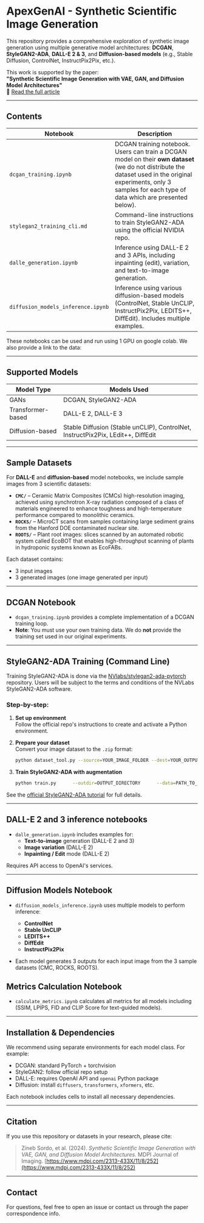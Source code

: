 
# ApexGenAI - Synthetic Scientific Image Generation

This repository provides a comprehensive exploration of synthetic image generation using multiple generative model architectures: **DCGAN**, **StyleGAN2-ADA**, **DALL-E 2 & 3**, and **Diffusion-based models** (e.g., Stable Diffusion, ControlNet, InstructPix2Pix, etc.).

This work is supported by the paper:  
**"Synthetic Scientific Image Generation with VAE, GAN, and Diffusion Model Architectures"**  
📄 [Read the full article](https://www.mdpi.com/2313-433X/11/8/252)

---

## Contents

| Notebook | Description |
|----------|-------------|
| `dcgan_training.ipynb` | DCGAN training notebook. Users can train a DCGAN model on their **own dataset** (we do not distribute the dataset used in the original experiments, only 3 samples for each type of data which are presented below). |
| `stylegan2_training_cli.md` | Command-line instructions to train StyleGAN2-ADA using the official NVIDIA repo. |
| `dalle_generation.ipynb` | Inference using DALL-E 2 and 3 APIs, including inpainting (edit), variation, and text-to-image generation. |
| `diffusion_models_inference.ipynb` | Inference using various diffusion-based models (ControlNet, Stable UnCLIP, InstructPix2Pix, LEDITS++, DiffEdit). Includes multiple examples. |

These notebooks can be used and run using 1 GPU on google colab. We also provide a link to the data: 



---

## Supported Models

| Model Type | Models Used |
|------------|-------------|
| GANs | DCGAN, StyleGAN2-ADA |
| Transformer-based | DALL-E 2, DALL-E 3 |
| Diffusion-based | Stable Diffusion (Stable unCLIP), ControlNet, InstructPix2Pix, LEdit++, DiffEdit |

---

## Sample Datasets

For **DALL-E** and **diffusion-based** model notebooks, we include sample images from 3 scientific datasets:

- **`CMC/`** – Ceramic Matrix Composites (CMCs) high-resolution imaging, achieved using synchrotron X-ray radiation composed of a class of materials engineered to enhance toughness and high-temperature performance compared to monolithic ceramics.
- **`ROCKS/`** – MicroCT scans from samples containing large sediment grains from the Hanford DOE contaminated nuclear site.
- **`ROOTS/`** – Plant root images: slices scanned by an automated robotic system called EcoBOT that enables high-throughput scanning of plants in hydroponic systems known as EcoFABs.

Each dataset contains:
- 3 input images
- 3 generated images (one image generated per input)

---


## DCGAN Notebook

- `dcgan_training.ipynb` provides a complete implementation of a DCGAN training loop.
- **Note**: You must use your own training data. We do **not** provide the training set used in our original experiments.

---

## StyleGAN2-ADA Training (Command Line)

Training StyleGAN2-ADA is done via the [NVlabs/stylegan2-ada-pytorch](https://github.com/NVlabs/stylegan2-ada-pytorch) repository. Users will be subject to the terms and conditions of the NVLabs StyleGAN2-ADA software. 

### Step-by-step:

1. **Set up environment**  
   Follow the official repo's instructions to create and activate a Python environment.

2. **Prepare your dataset**  
   Convert your image dataset to the `.zip` format:
   ```bash
   python dataset_tool.py --source=YOUR_IMAGE_FOLDER --dest=YOUR_OUTPUT_FOLDER/dataset.zip
   ```

3. **Train StyleGAN2-ADA with augmentation**  
   ```bash
   python train.py      --outdir=OUTPUT_DIRECTORY      --data=PATH_TO_ZIPPED_DATASET      --gpus=4      --mirror=1      --augpipe=bgcfnc      --resume=PATH_TO_CHECKPOINT_PKL  # optional
   ```

See the [official StyleGAN2-ADA tutorial](https://github.com/NVlabs/stylegan2-ada-pytorch) for full details.

---

## DALL-E 2 and 3 inference notebooks

- `dalle_generation.ipynb` includes examples for:
  - **Text-to-image** generation (DALL-E 2 and 3)
  - **Image variation** (DALL-E 2)
  - **Inpainting / Edit** mode (DALL-E 2)

Requires API access to OpenAI's services.

---

## Diffusion Models Notebook

- `diffusion_models_inference.ipynb` uses multiple models to perform inference:
  - **ControlNet**
  - **Stable UnCLIP**
  - **LEDITS++**
  - **DiffEdit**
  - **InstructPix2Pix**

- Each model generates 3 outputs for each input image from the 3 sample datasets (CMC, ROCKS, ROOTS).


## Metrics Calculation Notebook

- `calculate_metrics.ipynb` calculates all metrics for all models including (SSIM, LPIPS, FID and CLIP Score for text-guided models). 

---

## Installation & Dependencies

We recommend using separate environments for each model class. For example:

- DCGAN: standard PyTorch + torchvision
- StyleGAN2: follow official repo setup
- DALL-E: requires OpenAI API and `openai` Python package
- Diffusion: install `diffusers`, `transformers`, `xformers`, etc.

Each notebook includes cells to install all necessary dependencies. 

---

## Citation

If you use this repository or datasets in your research, please cite:

> Zineb Sordo, et al. (2024). *Synthetic Scientific Image Generation with VAE, GAN, and Diffusion Model Architectures*. MDPI Journal of Imaging. [https://www.mdpi.com/2313-433X/11/8/252](https://www.mdpi.com/2313-433X/11/8/252)

---

## Contact

For questions, feel free to open an issue or contact us through the paper correspondence info.
